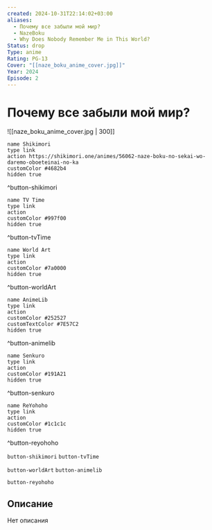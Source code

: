 ```yaml
---
created: 2024-10-31T22:14:02+03:00
aliases:
  - Почему все забыли мой мир?
  - NazeBoku
  - Why Does Nobody Remember Me in This World?
Status: drop
Type: anime
Rating: PG-13
Cover: "[[naze_boku_anime_cover.jpg]]"
Year: 2024
Episode: 2
---
```


# Почему все забыли мой мир?

![[naze_boku_anime_cover.jpg | 300]]

```button
name Shikimori
type link
action https://shikimori.one/animes/56062-naze-boku-no-sekai-wo-daremo-oboeteinai-no-ka
customColor #4682b4
hidden true
```
^button-shikimori

```button
name TV Time
type link
action 
customColor #997f00
hidden true
```
^button-tvTime

```button
name World Art
type link
action 
customColor #7a0000
hidden true
```
^button-worldArt

```button
name AnimeLib
type link
action 
customColor #252527
customTextColor #7E57C2
hidden true
```
^button-animelib

```button
name Senkuro
type link
action 
customColor #191A21
hidden true
```
^button-senkuro

```button
name ReYohoho
type link
action 
customColor #1c1c1c
hidden true
```
^button-reyohoho



`button-shikimori` `button-tvTime`

`button-worldArt` `button-animelib`

`button-reyohoho`

## Описание

Нет описания
